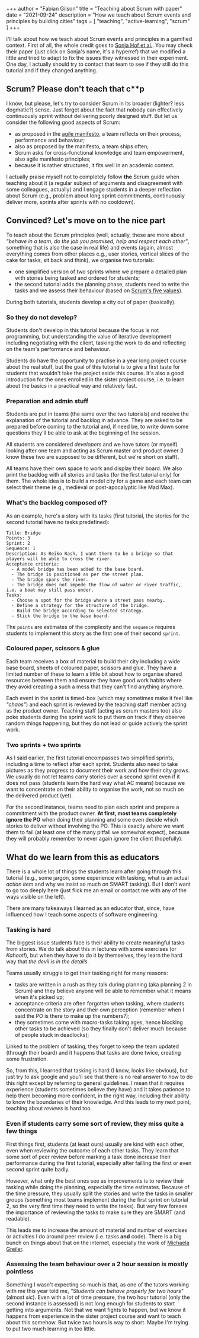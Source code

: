 +++
author = "Fabian Gilson"
title = "Teaching about Scrum with paper"
date = "2021-09-24"
description = "How we teach about Scrum events and principles by building cities"
tags = [
    "teaching",
    "active-learning",
    "scrum"
]
+++

I'll talk about how we teach about Scrum events and principles in a gamified context. First of all, the whole credit goes to [Sonja Hof et al.](http://dx.doi.org/10.1145/3059009.3059043). You may check their paper (just click on Sonja's name, it's a hyperref) that we modified a little and tried to adapt to fix the issues they witnessed in their experiment. One day, I actually should try to contact that team to see if they still do this tutorial and if they changed anything.

## Scrum? Please don't teach that c\*\*p

I know, but please, let's try to consider Scrum in its broader (lighter? less dogmatic?) sense. Just forget about the fact that nobody can effectively continuously sprint without delivering poorly designed stuff. But let us consider the following good aspects of Scrum:

- as proposed in the [agile manifesto](http://agilemanifesto.org/principles.html), a team reflects on their process, performance and behaviour;
- also as proposed by the manifesto, a team ships often;
- Scrum asks for cross-functional knowledge and team empowerment, also agile manifesto principles;
- because it is rather structured, it fits well in an academic context.

I actually praise myself not to completely follow **the** Scrum guide when teaching about it (a regular subject of arguments and disagreement with some colleagues, actually) and I engage students in a deeper reflection about Scrum (e.g., problem about long sprint commitments, continuously deliver more, sprints after sprints with no cooldown).

## Convinced? Let's move on to the nice part

To teach about the Scrum principles (well, actually, these are more about _"behave in a team, do the job you promised, help and respect each other"_, something that is also the case in real life) and events (again, almost everything comes from other places e.g., user stories, vertical slices of the cake for tasks, sit back and think), we organise two tutorials:

- one simplified version of two sprints where we prepare a detailed plan with stories being tasked and ordered for students;
- the second tutorial adds the planning phase, students need to write the tasks and we assess their behaviour (based on [Scrum's five values](https://www.scrum.org/resources/scrum-values-poster)).

During both tutorials, students develop a city out of paper (basically).

### So they do not develop?

Students don't develop in this tutorial because the focus is not programming, but understanding the value of iterative development including negotiating with the client, tasking the work to do and reflecting on the team's performance and behaviour.

Students do have the opportunity to practise in a year long project course about the real stuff, but the goal of this tutorial is to give a first taste for students that wouldn't take the project aside this course. It's also a good introduction for the ones enrolled in the sister project course, i.e. to learn about the basics in a practical way and relatively fast.

### Preparation and admin stuff

Students are put in teams (the same over the two tutorials) and receive the explanation of the tutorial and backlog in advance. They are asked to be prepared before coming to the tutorial and, if need be, to write down some questions they'll be able to ask at the beginning of the session.

All students are considered _developers_ and we have tutors (or myself) looking after one team and acting as Scrum master and product owner (I know these two are supposed to be different, but we're short on staff).

All teams have their own space to work and display their board. We also print the backlog with all stories and tasks (for the first tutorial only) for them. The whole idea is to build a model city for a game and each team can select their theme (e.g., medieval or post-apocalyptic like Mad Max).

### What's the backlog composed of?

As an example, here's a story with its tasks (first tutorial, the stories for the second tutorial have no tasks predefined):

```
Title: Bridge
Points: 3
Sprint: 2
Sequence: 1
Description: As Reiko Rash, I want there to be a bridge so that players will be able to cross the river.
Acceptance criteria:
  - A model bridge has been added to the base board.
  - The bridge is positioned as per the street plan.
  - The bridge spans the river.
  - The bridge does not impede the flow of water or river traffic, i.e. a boat may still pass under.
Tasks:
  - Choose a spot for the bridge where a street pass nearby.
  - Define a strategy for the structure of the bridge.
  - Build the bridge according to selected strategy.
  - Stick the bridge to the base board.
```

The `points` are estimates of the complexity and the `sequence` requires students to implement this story as the first one of their second `sprint`.

### Coloured paper, scissors & glue

Each team receives a box of material to build their city including a wide base board, sheets of coloured paper, scissors and glue. They have a limited number of these to learn a little bit about how to organise shared resources between them and ensure they have good work habits where they avoid creating a such a mess that they can't find anything anymore.

Each event in the sprint is timed-box (which may sometimes make it feel like _"chaos"_) and each sprint is reviewed by the teaching staff member acting as the product owner. Teaching staff (acting as scrum masters too) also poke students during the sprint work to put them on track if they observe random things happening, but they do not lead or guide actively the sprint work.

### Two sprints + two sprints

As I said earlier, the first tutorial encompasses two simplified sprints, including a time to reflect after each sprint. Students also need to take pictures as they progress to document their work and how their city grows. We usually do not let teams carry stories over a second sprint even if it does not pass (students learn the hard way what AC means) because we want to concentrate on their ability to organise the work, not so much on the delivered product (yet).

For the second instance, teams need to plan each sprint and prepare a commitment with the product owner. **At first, most teams completely ignore the PO** when doing their planning and some even decide which stories to deliver without involving the PO. This is exactly where we want them to fail (at least one of the many pitfall we somewhat expect), because they will probably remember to never again ignore the client (hopefully).

## What do we learn from this as educators

There is a whole lot of things the students learn after going through this tutorial (e.g., some jargon, some experience with tasking, what is an actual _action item_ and why we insist so much on SMART tasking). But I don't want to go too deeply here (just flick me an email or contact me with any of the ways visible on the left).

There are many takeaways I learned as an educator that, since, have influenced how I teach some aspects of software engineering.

### Tasking is hard

The biggest issue students face is their ability to create meaningful tasks from stories. We do talk about this in lectures with some exercises (or _Kahoot!_), but when they have to do it by themselves, they learn the hard way that _the devil is in the details_.

Teams usually struggle to get their tasking right for many reasons:

- tasks are written in a rush as they talk during planning (aka planning 2 in Scrum) and they believe anyone will be able to remember what it means when it's picked up;
- acceptance criteria are often forgotten when tasking, where students concentrate on the story and their own perception (remember when I said the PO is there to make up the numbers?);
- they sometimes come with macro-tasks taking ages, hence blocking other tasks to be achieved (so they finally don't deliver much because of people stuck in deadlocks);

Linked to the problem of tasking, they forget to keep the team updated (through their board) and it happens that tasks are done twice, creating some frustration.

So, from this, I learned that tasking is hard (I know, looks like obvious), but just try to ask google and you'll see that there is no real answer to how to do this right except by referring to general guidelines. I mean that it requires experience (students sometimes believe they have) and it takes patience to help them becoming more confident, in the right way, including their ability to know the boundaries of their knowledge. And this leads to my next point, teaching about _reviews_ is hard too.

### Even if students carry some sort of review, they miss quite a few things

First things first, students (at least ours) usually are kind with each other, even when reviewing the outcome of each other tasks. They learn that some sort of peer review before marking a task done increase their performance during the first tutorial, especially after failling the first or even second sprint quite badly.

However, what only the best ones see as improvements is to review their tasking while doing the planning, especially the time estimates. Because of the time pressure, they usually split the stories and write the tasks in smaller groups (something most teams implement during the first sprint on tutorial 2, so the very first time they need to write the tasks). But very few foresee the importance of reviewing the tasks to make sure they are SMART (and readable).

This leads me to increase the amount of material and number of exercises or activities I do around peer review (i.e. tasks **and** code). There is a big bunch on things about that on the internet, especially the work of [Michaela Greiler](https://www.michaelagreiler.com/).

### Assessing the team behaviour over a 2 hour session is mostly pointless

Something I wasn't expecting so much is that, as one of the tutors working with me this year told me, _"Students can behave properly for two hours"_ (almost _sic_). Even with a lot of time pressure, the two hour tutorial (only the second instance is assessed) is not long enough for students to start getting into arguments. Not that we want fights to happen, but we know it happens from experience in the sister project course and want to teach about this somehow. But twice two hours is way to short. Maybe I'm trying to put two much learning in too little.
